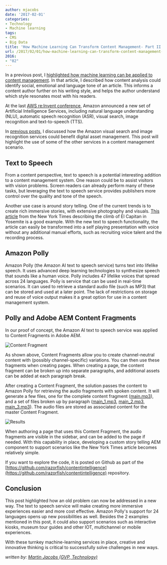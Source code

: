 ```yaml
---
author: mjacobs
date: '2017-02-01'
categories:
- Technology
- Machine learning
tags:
- CMS
- Big Data
title: 'How Machine Learning Can Transform Content Management- Part II'
url: /2017/02/01/how-machine-learning-can-transform-content-management-ii
2016:
- "02"
---
```


In a previous post, I [highlighted how machine learning can be applied to content management](http://www.linkedin.com/pulse/how-machine-learning-can-transform-content-management-martin-jacobs). In that article, I described how content analysis could identify social, emotional and language tone of an article. This informs a content author further on his writing style, and helps the author understand which style resonates most with his readers.

At the last [AWS re:Invent conference](http://technology.razorfish.com/2016/12/09/highlights-from-aws-reinvent-2016/index.html), Amazon announced a new set of Artificial Intelligence Services, including natural language understanding (NLU), automatic speech recognition (ASR), visual search, image recognition and text-to-speech (TTS).

In [previous posts](http://www.linkedin.com/pulse/how-machine-learning-can-transform-digital-asset-iii-martin-jacobs), I discussed how the Amazon visual search and image recognition services could benefit digital asset management. This post will highlight the use of some of the other services in a content management scenario.


Text to Speech
-------------------------------------

From a content perspective, text to speech is a potential interesting addition to a content management system. One reason could be to assist visitors with vision problems. Screen readers can already perform many of these tasks, but leveraging the text to speech service provides publishers more control over the quality and tone of the speech.

Another use case is around story telling. One of the current trends is to create rich immersive stories, with extensive photography and visuals. [This article](http://www.nytimes.com/interactive/2015/01/09/sports/the-dawn-wall-el-capitan.html) from the New York Times describing the climb of El Capitan in Yosemite is a good example. With the new text to speech functionality, the article can easily be transformed into a self playing presentation with voice without any additional manual efforts, such as recruiting voice talent and the recording process.

Amazon Polly
---------------------------------------------------------------

Amazon Polly (the Amazon AI text to speech service) turns text into lifelike speech. It uses advanced deep learning technologies to synthesize speech that sounds like a human voice. Polly includes 47 lifelike voices that spread across 24 languages. Polly is service that can be used in real-time scenarios. It can used to retrieve a standard audio file (such as MP3) that can be stored and used at a later point. The lack of restrictions on storage and reuse of voice output makes it a great option for use in a content management system.

Polly and Adobe AEM Content Fragments
---------------------------------

In our proof of concept, the Amazon AI text to speech service was applied to Content Fragments in Adobe AEM.

![Content Fragment](/media/polly/content_fragment_editing.png "Content Fragment example")

As shown above, Content Fragments allow you to create channel-neutral content with (possibly channel-specific) variations. You can then use these fragments when creating pages. When creating a page, the content fragment can be broken up into separate paragraphs, and additional assets can be added at each paragraph break.

After creating a Content Fragment, the solution passes the content to Amazon Polly for retrieving the audio fragments with spoken content. It will generate a few files, one for the complete content fragment ([main.mp3](http://technology.razorfish.com/media/polly/main.mp3)), and a set of files broken up by paragraph ([main_1.mp3](http://technology.razorfish.com/media/polly/main_1.mp3), [main_2.mp3](http://technology.razorfish.com/media/polly/main_2.mp3), [main_3.mp3](http://technology.razorfish.com/media/polly/main_3.mp3)). The audio files are stored as associated content for the master Content Fragment.

![Results](/media/polly/example_content_fragment.png "Results")

When authoring a page that uses this Content Fragment, the audio fragments are visible in the sidebar, and can be added to the page if needed. With this capability in place, developing a custom story telling AEM component to support scenarios like the New York Times article becomes relatively simple.

If you want to explore the code, it is posted on Github as part of the [https://github.com/razorfish/contentintelligence](https://github.com/razorfish/contentintelligence) repository.

Conclusion
------------------------------------

This post highlighted how an old problem can now be addressed in a new way. The text to speech service will make creating more immersive experiences easier and more cost effective. Amazon Polly's support for 24 languages opens up new possibilities as well. Besides the 2 examples mentioned in this post, it could also support scenarios such as interactive kiosks, museum tour guides and other IOT, multichannel or mobile experiences.

With these turnkey machine-learning services in place, creative and innovative thinking is critical to successfully solve challenges in new ways.

_written by: [Martin Jacobs (GVP, Technology)](https://www.linkedin.com/in/martinjacobs1)_

